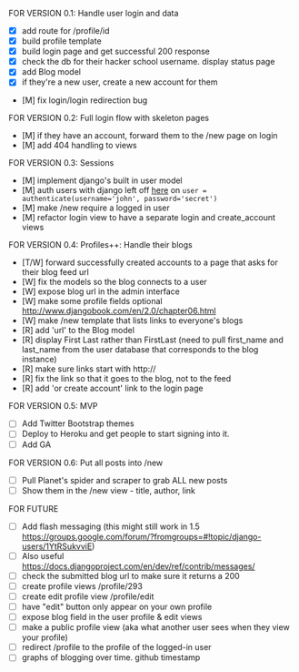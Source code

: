 FOR VERSION 0.1: Handle user login and data

- [x] add route for /profile/id
- [x] build profile template
- [x] build login page and get successful 200 response
- [x] check the db for their hacker school username. display status page
- [x] add Blog model
- [x] if they're a new user, create a new account for them
- [M] fix login/login redirection bug

FOR VERSION 0.2: Full login flow with skeleton pages
- [M] if they have an account, forward them to the /new page on login
- [M] add 404 handling to views

FOR VERSION 0.3: Sessions
- [M] implement django's built in user model
- [M] auth users with django left off [here](https://docs.djangoproject.com/en/dev/topics/auth/default/#topic-authorization) on `user = authenticate(username='john', password='secret')`
- [M] make /new require a logged in user
- [M] refactor login view to have a separate login and create_account views

FOR VERSION 0.4: Profiles++: Handle their blogs
- [T/W] forward successfully created accounts to a page that asks for their blog feed url
- [W] fix the models so the blog connects to a user
- [W] expose blog url in the admin interface
- [W] make some profile fields optional http://www.djangobook.com/en/2.0/chapter06.html
- [W] make /new template that lists links to everyone's blogs
- [R] add 'url' to the Blog model
- [R] display First Last rather than FirstLast (need to pull first_name and last_name from the user database that corresponds to the blog instance)
- [R] make sure links start with http://
- [R] fix the link so that it goes to the blog, not to the feed
- [R] add 'or create account' link to the login page

FOR VERSION 0.5: MVP
- [ ] Add Twitter Bootstrap themes
- [ ] Deploy to Heroku and get people to start signing into it. 
- [ ] Add GA

FOR VERSION 0.6: Put all posts into /new
- [ ] Pull Planet's spider and scraper to grab ALL new posts
- [ ] Show them in the /new view - title, author, link

FOR FUTURE
- [ ] Add flash messaging (this might still work in 1.5 https://groups.google.com/forum/?fromgroups=#!topic/django-users/1YtRSukvviE)
- [ ] Also useful https://docs.djangoproject.com/en/dev/ref/contrib/messages/
- [ ] check the submitted blog url to make sure it returns a 200
- [ ] create profile views /profile/293
- [ ] create edit profile view /profile/edit
- [ ] have "edit" button only appear on your own profile
- [ ] expose blog field in the user profile & edit views
- [ ] make a public profile view (aka what another user sees when they view your profile)
- [ ] redirect /profile to the profile of the logged-in user
- [ ] graphs of blogging over time. github timestamp
